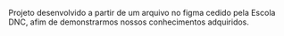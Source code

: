 Projeto desenvolvido a partir de um arquivo no figma cedido pela Escola DNC, afim de demonstrarmos nossos conhecimentos adquiridos.
